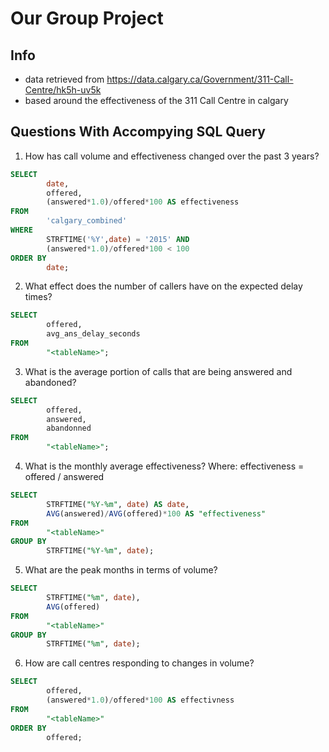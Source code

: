 # Our Group Project

## Info
- data retrieved from https://data.calgary.ca/Government/311-Call-Centre/hk5h-uv5k
- based around the effectiveness of the 311 Call Centre in calgary

## Questions With Accompying SQL Query
1. How has call volume and effectiveness changed over the past 3 years?
```sql
SELECT 
        date, 
        offered, 
        (answered*1.0)/offered*100 AS effectiveness 
FROM 
        'calgary_combined' 
WHERE 
        STRFTIME('%Y',date) = '2015' AND 
        (answered*1.0)/offered*100 < 100 
ORDER BY 
        date;
```
2. What effect does the number of callers have on the expected delay times?
```sql
SELECT 
        offered, 
        avg_ans_delay_seconds 
FROM 
        "<tableName>";
```
3. What is the average portion of calls that are being answered and abandoned?
```sql
SELECT 
        offered, 
        answered, 
        abandonned 
FROM 
        "<tableName>";
```
4. What is the monthly average effectiveness? Where: effectiveness = offered / answered
```sql
SELECT 
        STRFTIME("%Y-%m", date) AS date, 
        AVG(answered)/AVG(offered)*100 AS "effectiveness" 
FROM 
        "<tableName>" 
GROUP BY 
        STRFTIME("%Y-%m", date);
```
5. What are the peak months in terms of volume?
```sql
SELECT 
        STRFTIME("%m", date), 
        AVG(offered) 
FROM 
        "<tableName>" 
GROUP BY 
        STRFTIME("%m", date);
```
6. How are call centres responding to changes in volume?
```sql
SELECT 
        offered, 
        (answered*1.0)/offered*100 AS effectivness 
FROM 
        "<tableName>" 
ORDER BY 
        offered;
```

